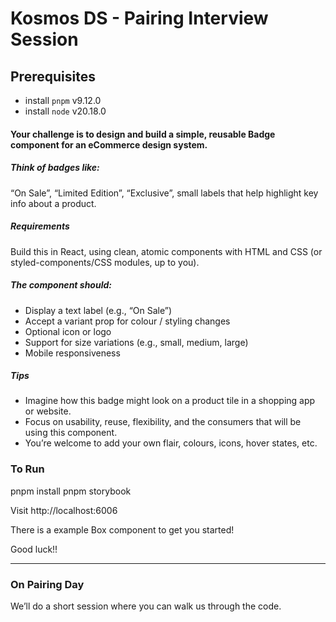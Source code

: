 # Kosmos DS - Pairing Interview Session

## Prerequisites

- install `pnpm` v9.12.0
- install `node` v20.18.0

#### Your challenge is to design and build a simple, reusable Badge component for an eCommerce design system.

##### Think of badges like:

“On Sale”, “Limited Edition”, “Exclusive”, small labels that help highlight key info about a product.

##### Requirements

Build this in React, using clean, atomic components with HTML and CSS (or styled-components/CSS modules, up to you).

##### The component should:

- Display a text label (e.g., “On Sale”)
- Accept a variant prop for colour / styling changes
- Optional icon or logo
- Support for size variations (e.g., small, medium, large)
- Mobile responsiveness

##### Tips

- Imagine how this badge might look on a product tile in a shopping app or website.
- Focus on usability, reuse, flexibility, and the consumers that will be using this component.
- You’re welcome to add your own flair, colours, icons, hover states, etc.

### To Run

pnpm install
pnpm storybook

Visit http://localhost:6006

There is a example Box component to get you started!

Good luck!!

---

### On Pairing Day

We’ll do a short session where you can walk us through the code.
